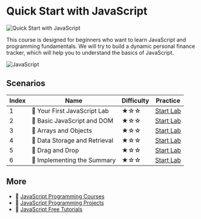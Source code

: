 # Quick Start with JavaScript

![Quick Start with JavaScript](https://cover-creator.appbot.io/quick-start-with-javascript.png)

This course is designed for beginners who want to learn JavaScript and programming fundamentals. We will try to build a dynamic personal finance tracker, which will help you to understand the basics of JavaScript.

![JavaScript](https://img.shields.io/badge/JavaScript-whitesmoke?style=for-the-badge&logo=javascript)


## Scenarios

|   Index | Name                         | Difficulty   | Practice                                                             |
|---------|------------------------------|--------------|----------------------------------------------------------------------|
|       1 | 📖 Your First JavaScript Lab  | ★☆☆          | <a target='_blank' href='https://labex.io/labs/92948'>Start Lab</a>  |
|       2 | 📖 Basic JavaScript and DOM   | ★☆☆          | <a target='_blank' href='https://labex.io/labs/290729'>Start Lab</a> |
|       3 | 📖 Arrays and Objects         | ★☆☆          | <a target='_blank' href='https://labex.io/labs/290728'>Start Lab</a> |
|       4 | 📖 Data Storage and Retrieval | ★☆☆          | <a target='_blank' href='https://labex.io/labs/290730'>Start Lab</a> |
|       5 | 📖 Drag and Drop              | ★☆☆          | <a target='_blank' href='https://labex.io/labs/290731'>Start Lab</a> |
|       6 | 📖 Implementing the Summary   | ★☆☆          | <a target='_blank' href='https://labex.io/labs/290732'>Start Lab</a> |

## More

- 🔗 [JavaScript Programming Courses](https://github.com/labex-labs/awesome-programming-courses)
- 🔗 [JavaScript Programming Projects](https://github.com/labex-labs/awesome-programming-projects)
- 🔗 [JavaScript Free Tutorials](https://github.com/labex-labs/javascript-free-tutorials)

